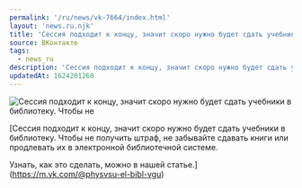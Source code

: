 ```yaml
---
permalink: '/ru/news/vk-7664/index.html'
layout: 'news.ru.njk'
title: 'Сессия подходит к концу, значит скоро нужно будет сдать учебники в библиотеку.'
source: ВКонтакте
tags:
  - news_ru
description: 'Сессия подходит к концу, значит скоро нужно будет сдать учебники в библиотеку.'
updatedAt: 1624201260
---
```

![Сессия подходит к концу, значит скоро нужно будет сдать учебники в библиотеку. Чтобы не](https://sun9-41.userapi.com/sun9-52/impf/c851336/v851336615/1b9768/NKejNFxPDuU.jpg?size=1280x853&quality=96&sign=a297a567bdfeec6cc4428a4972b4bf49&c_uniq_tag=FLqHX231TTW4bSeaqEiXxbz5dhQlQlsi2UjKDZMzWRo&type=album)

[Сессия подходит к концу, значит скоро нужно будет сдать учебники в библиотеку. Чтобы не получить штраф, не забывайте сдавать книги или продлевать их в электронной библиотечной системе.

Узнать, как это сделать, можно в нашей статье.](https://m.vk.com/@physvsu-el-bibl-vgu)
